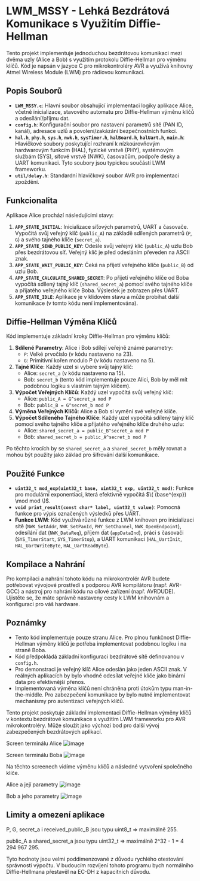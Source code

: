 # LWM_MSSY - Lehká Bezdrátová Komunikace s Využitím Diffie-Hellman

Tento projekt implementuje jednoduchou bezdrátovou komunikaci mezi dvěma uzly (Alice a Bob) s využitím protokolu Diffie-Hellman pro výměnu klíčů. Kód je napsán v jazyce C pro mikrokontroléry AVR a využívá knihovny Atmel Wireless Module (LWM) pro rádiovou komunikaci.

## Popis Souborů

* **`LWM_MSSY.c`**: Hlavní soubor obsahující implementaci logiky aplikace Alice, včetně inicializace, stavového automatu pro Diffie-Hellman výměnu klíčů a odesílání/příjmu dat.
* **`config.h`**: Konfigurační soubor pro nastavení parametrů sítě (PAN ID, kanál), adresace uzlů a povolení/zakázání bezpečnostních funkcí.
* **`hal.h`**, **`phy.h`**, **`sys.h`**, **`nwk.h`**, **`sysTimer.h`**, **`halBoard.h`**, **`halUart.h`**, **`main.h`**: Hlavičkové soubory poskytující rozhraní k nízkoúrovňovým hardwarovým funkcím (HAL), fyzické vrstvě (PHY), systémovým službám (SYS), síťové vrstvě (NWK), časovačům, podpoře desky a UART komunikaci. Tyto soubory jsou typickou součástí LWM frameworku.
* **`util/delay.h`**: Standardní hlavičkový soubor AVR pro implementaci zpoždění.

## Funkcionalita

Aplikace Alice prochází následujícími stavy:

1.  **`APP_STATE_INITIAL`**: Inicializace síťových parametrů, UART a časovače. Vypočítá svůj veřejný klíč (`public_A`) na základě sdílených parametrů (`P`, `G`) a svého tajného klíče (`secret_a`).
2.  **`APP_STATE_SEND_PUBLIC_KEY`**: Odešle svůj veřejný klíč (`public_A`) uzlu Bob přes bezdrátovou síť. Veřejný klíč je před odesláním převeden na ASCII znak.
3.  **`APP_STATE_WAIT_PUBLIC_KEY`**: Čeká na přijetí veřejného klíče (`public_B`) od uzlu Bob.
4.  **`APP_STATE_CALCULATE_SHARED_SECRET`**: Po přijetí veřejného klíče od Boba vypočítá sdílený tajný klíč (`shared_secret_a`) pomocí svého tajného klíče a přijatého veřejného klíče Boba. Výsledek je zobrazen přes UART.
5.  **`APP_STATE_IDLE`**: Aplikace je v klidovém stavu a může probíhat další komunikace (v tomto kódu není implementována).

## Diffie-Hellman Výměna Klíčů

Kód implementuje základní kroky Diffie-Hellman pro výměnu klíčů:

1.  **Sdílené Parametry**: Alice i Bob sdílejí veřejně známé parametry:
    * `P`: Velké prvočíslo (v kódu nastaveno na 23).
    * `G`: Primitivní kořen modulo P (v kódu nastaveno na 5).
2.  **Tajné Klíče**: Každý uzel si vybere svůj tajný klíč:
    * Alice: `secret_a` (v kódu nastaveno na 15).
    * Bob: `secret_b` (tento kód implementuje pouze Alici, Bob by měl mít podobnou logiku s vlastním tajným klíčem).
3.  **Výpočet Veřejných Klíčů**: Každý uzel vypočítá svůj veřejný klíč:
    * Alice: `public_A = G^secret_a mod P`
    * Bob: `public_B = G^secret_b mod P`
4.  **Výměna Veřejných Klíčů**: Alice a Bob si vymění své veřejné klíče.
5.  **Výpočet Sdíleného Tajného Klíče**: Každý uzel vypočítá sdílený tajný klíč pomocí svého tajného klíče a přijatého veřejného klíče druhého uzlu:
    * Alice: `shared_secret_a = public_B^secret_a mod P`
    * Bob: `shared_secret_b = public_A^secret_b mod P`

Po těchto krocích by se `shared_secret_a` a `shared_secret_b` měly rovnat a mohou být použity jako základ pro šifrování další komunikace.

## Použité Funkce

* **`uint32_t mod_exp(uint32_t base, uint32_t exp, uint32_t mod)`**: Funkce pro modulární exponentiaci, která efektivně vypočítá $\( (base^{exp}) \mod mod \)$.
* **`void print_result(const char* label, uint32_t value)`**: Pomocná funkce pro výpis označených výsledků přes UART.
* **Funkce LWM**: Kód využívá různé funkce z LWM knihoven pro inicializaci sítě (`NWK_SetAddr`, `NWK_SetPanId`, `PHY_SetChannel`, `NWK_OpenEndpoint`), odesílání dat (`NWK_DataReq`), příjem dat (`appDataInd`), práci s časovači (`SYS_TimerStart`, `SYS_TimerStop`), a UART komunikaci (`HAL_UartInit`, `HAL_UartWriteByte`, `HAL_UartReadByte`).

## Kompilace a Nahrání

Pro kompilaci a nahrání tohoto kódu na mikrokontrolér AVR budete potřebovat vývojové prostředí s podporou AVR kompilátoru (např. AVR-GCC) a nástroj pro nahrání kódu na cílové zařízení (např. AVRDUDE). Ujistěte se, že máte správně nastaveny cesty k LWM knihovnám a konfiguraci pro váš hardware.

## Poznámky

* Tento kód implementuje pouze stranu Alice. Pro plnou funkčnost Diffie-Hellman výměny klíčů je potřeba implementovat podobnou logiku i na straně Boba.
* Kód předpokládá základní konfiguraci bezdrátové sítě definovanou v `config.h`.
* Pro demonstraci je veřejný klíč Alice odeslán jako jeden ASCII znak. V reálných aplikacích by bylo vhodné odesílat veřejné klíče jako binární data pro efektivnější přenos.
* Implementovaná výměna klíčů není chráněna proti útokům typu man-in-the-middle. Pro zabezpečení komunikace by bylo nutné implementovat mechanismy pro autentizaci veřejných klíčů.

Tento projekt poskytuje základní implementaci Diffie-Hellman výměny klíčů v kontextu bezdrátové komunikace s využitím LWM frameworku pro AVR mikrokontroléry. Může sloužit jako výchozí bod pro další vývoj zabezpečených bezdrátových aplikací.

Screen terminálu Alice
![image](https://github.com/user-attachments/assets/02207bc0-e2e2-4499-9d39-8d0294ffe4af)

Screen terminálu Boba
![image](https://github.com/user-attachments/assets/e04af6d1-1f61-4cec-beaf-d5faea23b09e)

Na těchto screenech vidíme výměnu klíčů a následné vytvoření společného klíče.

Alice a její parametry ![image](https://github.com/user-attachments/assets/16c2625f-6597-45f2-9473-25fb4d5412d0)


Bob a jeho parametry ![image](https://github.com/user-attachments/assets/65e8308b-71db-42ca-ab50-281a23e4d404)


## Limity a omezení aplikace
P, G, secret_a i received_public_B jsou typu uint8_t ⇒ maximálně 255.

public_A a shared_secret_a jsou typu uint32_t ⇒ maximálně 2^32 - 1 = 4 294 967 295.

Tyto hodnoty jsou velmi poddimenzované z důvodu rychlého otestování správnosti výpočtu. 
V budoucím rozvíjení tohoto programu bych normálního Diffie-Hellmana přestavěl na EC-DH z kapacitních důvodu. 



